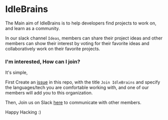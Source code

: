 # IdleBrains

The Main aim of IdleBrains is to help developers find projects to work on, and learn as a community.

In our slack channel `Ideas`, members can share their project ideas and other members can show their interest by voting for their favorite ideas and collaboratively work on their favorite projects.

### I'm interested, How can I join? 
It's simple, 

First Create an [issue](https://github.com/IdleBrains/IdleBrains-About/issues/new) in this repo, with the title `Join IdleBrains` and specify the languages/tech you are comfortable working with, and one of our members will add you to this organization.

Then, Join us on Slack [here](https://join.slack.com/t/idle-brains/shared_invite/enQtMjY4MjkxMjcxMTM3LTY1ZGM3MTBkNjA5NjU5ZWUxMWZlMzQxZTMyNmMyNmEyN2E2YzJiMzIwMWRhY2QxMzgwYWUxZGYzM2E2NmMyYWE) to communicate with other members.

Happy Hacking :) 
